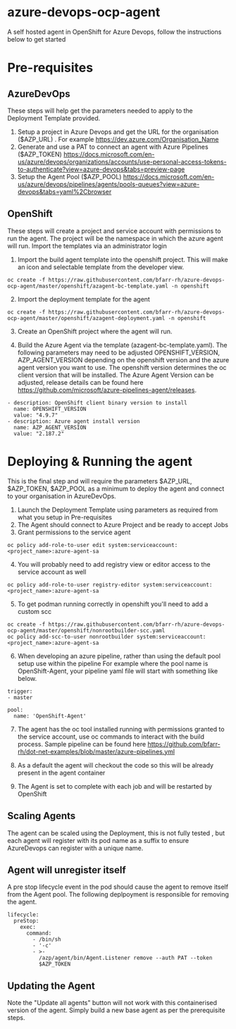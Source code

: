 # azure-devops-ocp-agent
A self hosted agent in OpenShift for Azure Devops, follow the instructions below to get started

# Pre-requisites

## AzureDevOps
These steps will help get the parameters needed to apply to the Deployment Template provided.

1. Setup a project in Azure Devops and get the URL for the organisation ($AZP_URL) . For example https://dev.azure.com/Organisation_Name
2. Generate and use a PAT to connect an agent with Azure Pipelines  ($AZP_TOKEN)
https://docs.microsoft.com/en-us/azure/devops/organizations/accounts/use-personal-access-tokens-to-authenticate?view=azure-devops&tabs=preview-page
3. Setup the Agent Pool ($AZP_POOL)
https://docs.microsoft.com/en-us/azure/devops/pipelines/agents/pools-queues?view=azure-devops&tabs=yaml%2Cbrowser

## OpenShift
These steps will create a project and service account with permissions to run the agent. The project will be the namespace in which the azure agent will run.
Import the templates via an administrator login

1. Import the build agent template into the openshift project. This will make an icon and selectable template from the developer view.
```` 
oc create -f https://raw.githubusercontent.com/bfarr-rh/azure-devops-ocp-agent/master/openshift/azagent-bc-template.yaml -n openshift
```` 
2. Import the deployment template for the agent
```` 
oc create -f https://raw.githubusercontent.com/bfarr-rh/azure-devops-ocp-agent/master/openshift/azagent-deployment.yaml -n openshift
```` 
3. Create an OpenShift project where the agent will run.

4. Build the Azure Agent via the template (azagent-bc-template.yaml). The following parameters may need to be adjusted OPENSHIFT_VERSION, AZP_AGENT_VERSION depending on the openshift version and the azure agent version you want to use. The openshift version determines the oc client version that will be installed. The Azure Agent Version can be adjusted, release details can be found here https://github.com/microsoft/azure-pipelines-agent/releases. 

```` 
- description: OpenShift client binary version to install
  name: OPENSHIFT_VERSION
  value: "4.9.7"
- description: Azure agent install version
  name: AZP_AGENT_VERSION
  value: "2.187.2"
```` 

# Deploying & Running the agent
This is the final step and will require the parameters $AZP_URL, $AZP_TOKEN, $AZP_POOL as a minimum to deploy the agent and connect to your organisation in AzureDevOps.

1. Launch the Deployment Template using parameters as required from what you setup in Pre-requisites
2. The Agent should connect to Azure Project and be ready to accept Jobs
3. Grant permissions to the service agent 
```` 
oc policy add-role-to-user edit system:serviceaccount:<project_name>:azure-agent-sa
```` 
4. You will probably need to add registry view or editor access to the service account as well
```` 
oc policy add-role-to-user registry-editor system:serviceaccount:<project_name>:azure-agent-sa
````
5. To get podman running correctly in openshift you'll need to add a custom scc
````
oc create -f https://raw.githubusercontent.com/bfarr-rh/azure-devops-ocp-agent/master/openshift/nonrootbuilder-scc.yaml
oc policy add-scc-to-user nonrootbuilder system:serviceaccount:<project_name>:azure-agent-sa
````
6. When developing an azure pipeline, rather than using the default pool setup use within the pipeline
For example where the pool name is OpenShift-Agent, your pipeline yaml file will start with something like below.
```` 
trigger:
- master

pool:
  name: 'OpenShift-Agent'
```` 
  
7. The agent has the oc tool installed running with permissions granted to the service account, use oc commands to interact with the build process. 
Sample pipeline can be found here
https://github.com/bfarr-rh/dot-net-examples/blob/master/azure-pipelines.yml

8. As a default the agent will checkout the code so this will be already present in the agent container
9. The Agent is set to complete with each job and will be restarted by OpenShift
  
## Scaling Agents
The agent can be scaled using the Deployment, this is not fully tested , but each agent will register with its pod name as a suffix to ensure AzureDevops can register with a unique name.

## Agent will unregister itself
A pre stop lifecycle event in the pod should cause the agent to remove itself from the Agent pool. The following deplpoyment is responsible for removing the agent.
```` 
lifecycle:
  preStop:
    exec:
      command:
        - /bin/sh
        - '-c'
        - >-
          /azp/agent/bin/Agent.Listener remove --auth PAT --token
          $AZP_TOKEN
````
                    
## Updating the Agent
Note the "Update all agents" button will not work with this containerised version of the agent. Simply build a new base agent as per the prerequisite steps.

